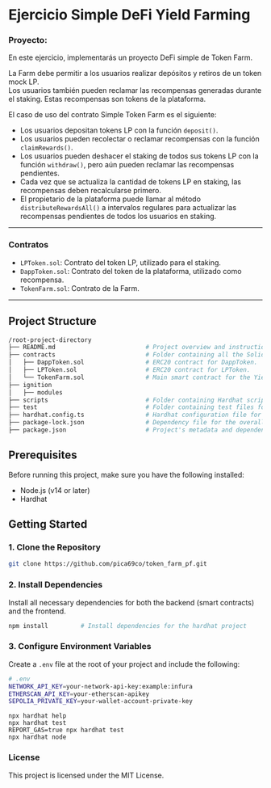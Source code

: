 # Ejercicio Simple DeFi Yield Farming

### Proyecto:

En este ejercicio, implementarás un proyecto DeFi simple de Token Farm.

La Farm debe permitir a los usuarios realizar depósitos y retiros de un token mock LP.  
Los usuarios también pueden reclamar las recompensas generadas durante el staking. Estas recompensas son tokens de la plataforma.

El caso de uso del contrato Simple Token Farm es el siguiente:

- Los usuarios depositan tokens LP con la función `deposit()`.
- Los usuarios pueden recolectar o reclamar recompensas con la función `claimRewards()`.
- Los usuarios pueden deshacer el staking de todos sus tokens LP con la función `withdraw()`, pero aún pueden reclamar las recompensas pendientes.
- Cada vez que se actualiza la cantidad de tokens LP en staking, las recompensas deben recalcularse primero.
- El propietario de la plataforma puede llamar al método `distributeRewardsAll()` a intervalos regulares para actualizar las recompensas pendientes de todos los usuarios en staking.

---

### Contratos

- `LPToken.sol`: Contrato del token LP, utilizado para el staking.
- `DappToken.sol`: Contrato del token de la plataforma, utilizado como recompensa.
- `TokenFarm.sol`: Contrato de la Farm.

---

## Project Structure

```bash
/root-project-directory
├── README.md                         # Project overview and instructions.
├── contracts                         # Folder containing all the Solidity smart contracts.
│   ├── DappToken.sol                 # ERC20 contract for DappToken.
│   ├── LPToken.sol                   # ERC20 contract for LPToken.
│   └── TokenFarm.sol                 # Main smart contract for the Yield Farming mechanism.
├── ignition
│   ├── modules
├── scripts                           # Folder containing Hardhat scripts for deployment and management.
├── test                              # Folder containing test files for the smart contracts.
├── hardhat.config.ts                 # Hardhat configuration file for the project.
├── package-lock.json                 # Dependency file for the overall project.
├── package.json                      # Project's metadata and dependencies for the overall environment.
```

## Prerequisites

Before running this project, make sure you have the following installed:

- Node.js (v14 or later)
- Hardhat

## Getting Started

### 1. Clone the Repository

```bash
git clone https://github.com/pica69co/token_farm_pf.git
```

### 2. Install Dependencies

Install all necessary dependencies for both the backend (smart contracts) and the frontend.

```bash
npm install         # Install dependencies for the hardhat project
```

### 3. Configure Environment Variables

Create a `.env` file at the root of your project and include the following:

```bash
# .env
NETWORK_API_KEY=your-network-api-key:example:infura
ETHERSCAN_API_KEY=your-etherscan-apikey
SEPOLIA_PRIVATE_KEY=your-wallet-account-private-key


```

```shell
npx hardhat help
npx hardhat test
REPORT_GAS=true npx hardhat test
npx hardhat node
```

### License

This project is licensed under the MIT License.
